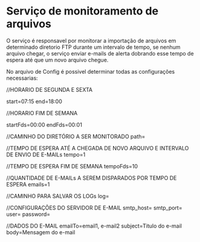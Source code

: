 # Serviço de monitoramento de arquivos
O serviço é responsavel por monitorar a importação de arquivos em determinado diretorio FTP durante um intervalo de tempo, se nenhum arquivo chegar, o serviço enviar e-mails de alerta dobrando esse tempo de espera até que um novo arquivo chegue. 

No arquivo de Config é possivel determinar todas as configurações necessarias:

//HORARIO DE SEGUNDA E SEXTA

start=07:15
end=18:00

//HORARIO FIM DE SEMANA

startFds=00:00
endFds=00:01

//CAMINHO DO DIRETÓRIO A SER MONITORADO
path=

//TEMPO DE ESPERA ATÉ A CHEGADA DE NOVO ARQUIVO E INTERVALO DE ENVIO DE E-MAILs
tempo=1

//TEMPO DE ESPERA FIM DE SEMANA
tempoFds=10

//QUANTIDADE DE E-MAILs A SEREM DISPARADOS POR TEMPO DE ESPERA
emails=1

//CAMINHO PARA SALVAR OS LOGs
log=

//CONFIGURAÇÕES DO SERVIDOR DE E-MAIL
smtp_host=
smtp_port=
user=
password=

//DADOS DO E-MAIL
emailTo=email1, e-mail2
subject=Titulo do e-mail
body=Mensagem do e-mail
